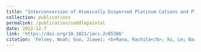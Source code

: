 ```yaml
---
title: "Interconversion of Atomically Dispersed Platinum Cations and Platinum Clusters in Zeolite ZSM-5 and Formation of Platinum gem-Dicarbonyls"
collection: publications
permalink: /publication/saddlepointal
date: 2022-12-7
link: 'https://doi.org/10.1021/jacs.2c05386'
citation: 'Felvey, Noah; Guo, Jiawei; <b>Rana, Rachita</b>; Xu, Le; Bare, Simon R.; Gates, Bruce C.; Katz, Alexander; Kulkarni, Ambarish R.; Runnebaum, Ron; Kronawitter, Coleman'
---
```


